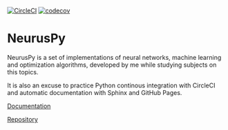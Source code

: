 [![CircleCI](https://dl.circleci.com/status-badge/img/gh/mati1297/neuruspy/tree/main.svg?style=shield)](https://dl.circleci.com/status-badge/redirect/gh/mati1297/neuruspy/tree/main)
[![codecov](https://codecov.io/gh/mati1297/neuruspy/branch/main/graph/badge.svg?token=B1AEXLHUSL)](https://codecov.io/gh/mati1297/neuruspy)

# NeurusPy

NeurusPy is a set of implementations of neural networks, machine learning and optimization algorithms, developed by me while studying subjects on this topics.

It is also an excuse to practice Python continous integration with CircleCI and automatic documentation with Sphinx and GitHub Pages.

[Documentation](https://mati1297.github.io/neuruspy)

[Repository](https://github.com/mati1297/neuruspy)

